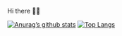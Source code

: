 Hi there 👨‍💻

[![Anurag’s github stats](https://github-readme-stats.vercel.app/api?username=dimaqqw)](https://github.com/dimaqqw)
[![Top Langs](https://github-readme-stats.vercel.app/api/top-langs/?username=dimaqqw&layout=compact)](https://github.com/dimaqqw)
